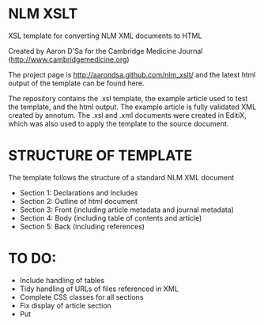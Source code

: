# NLM XSLT

XSL template for converting NLM XML documents to HTML

Created by Aaron D'Sa for the Cambridge Medicine Journal (http://www.cambridgemedicine.org)

The project page is http://aarondsa.github.com/nlm_xslt/ and the latest html output of the template can be found here.

The repository contains the .xsl template, the example article used to test the template, and the html output. The example article is fully validated XML created by annotum. The .xsl and .xml documents were created in EditiX, which was also used to apply the template to the source document.

# STRUCTURE OF TEMPLATE

The template follows the structure of a standard NLM XML document

* Section 1: Declarations and Includes
* Section 2: Outline of html document
* Section 3: Front (including article metadata and journal metadata)
* Section 4: Body (including table of contents and article)
* Section 5: Back (including references)

# TO DO:

* Include handling of tables
* Tidy handling of URLs of files referenced in XML
* Complete CSS classes for all sections
* Fix display of article section
* Put <title> content in a box for formatting
